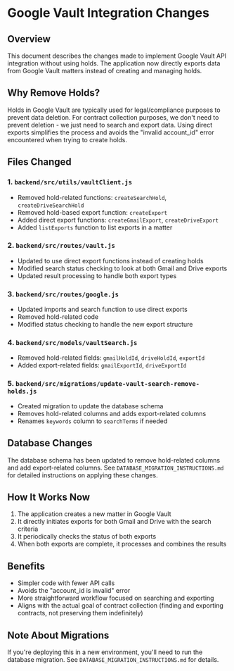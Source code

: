 # Google Vault Integration Changes

## Overview

This document describes the changes made to implement Google Vault API integration without using holds. The application now directly exports data from Google Vault matters instead of creating and managing holds.

## Why Remove Holds?

Holds in Google Vault are typically used for legal/compliance purposes to prevent data deletion. For contract collection purposes, we don't need to prevent deletion - we just need to search and export data. Using direct exports simplifies the process and avoids the "invalid account_id" error encountered when trying to create holds.

## Files Changed

### 1. `backend/src/utils/vaultClient.js`
- Removed hold-related functions: `createSearchHold`, `createDriveSearchHold`
- Removed hold-based export function: `createExport`
- Added direct export functions: `createGmailExport`, `createDriveExport`
- Added `listExports` function to list exports in a matter

### 2. `backend/src/routes/vault.js`
- Updated to use direct export functions instead of creating holds
- Modified search status checking to look at both Gmail and Drive exports
- Updated result processing to handle both export types

### 3. `backend/src/routes/google.js`
- Updated imports and search function to use direct exports
- Removed hold-related code
- Modified status checking to handle the new export structure

### 4. `backend/src/models/vaultSearch.js`
- Removed hold-related fields: `gmailHoldId`, `driveHoldId`, `exportId`
- Added export-related fields: `gmailExportId`, `driveExportId`

### 5. `backend/src/migrations/update-vault-search-remove-holds.js`
- Created migration to update the database schema
- Removes hold-related columns and adds export-related columns
- Renames `keywords` column to `searchTerms` if needed

## Database Changes

The database schema has been updated to remove hold-related columns and add export-related columns. See `DATABASE_MIGRATION_INSTRUCTIONS.md` for detailed instructions on applying these changes.

## How It Works Now

1. The application creates a new matter in Google Vault
2. It directly initiates exports for both Gmail and Drive with the search criteria
3. It periodically checks the status of both exports
4. When both exports are complete, it processes and combines the results

## Benefits

- Simpler code with fewer API calls
- Avoids the "account_id is invalid" error
- More straightforward workflow focused on searching and exporting
- Aligns with the actual goal of contract collection (finding and exporting contracts, not preserving them indefinitely)

## Note About Migrations

If you're deploying this in a new environment, you'll need to run the database migration. See `DATABASE_MIGRATION_INSTRUCTIONS.md` for details. 